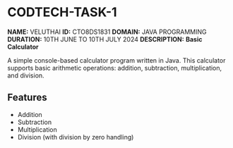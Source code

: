 
# CODTECH-TASK-1
**NAME:** VELUTHAI
**ID:** CTO8DS1831
**DOMAIN:** JAVA PROGRAMMING 
**DURATION:** 10TH JUNE TO 10TH JULY 2024
**DESCRIPTION:**
**Basic Calculator**

A simple console-based calculator program written in Java. This calculator supports basic arithmetic operations: addition, subtraction, multiplication, and division.

## Features

- Addition
- Subtraction
- Multiplication
- Division (with division by zero handling)


